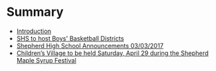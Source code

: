 # Summary

* [Introduction](README.md)
* [SHS to host Boys' Basketball Districts](basketballdistricts.md)
* [Shepherd High School Announcements 03/03/2017](shsannouncements03032017.md)
* [Children’s Village to be held Saturday, April 29 during the Shepherd Maple Syrup Festival](childrensvillage.md)

